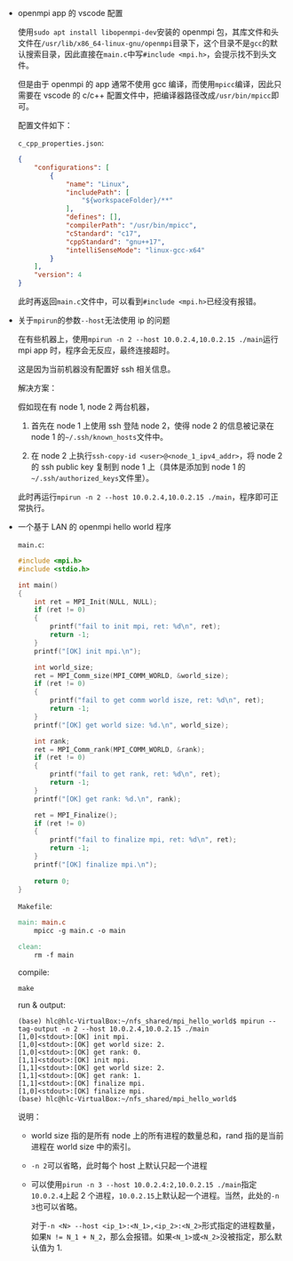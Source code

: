 * openmpi app 的 vscode 配置

    使用`sudo apt install libopenmpi-dev`安装的 openmpi 包，其库文件和头文件在`/usr/lib/x86_64-linux-gnu/openmpi`目录下，这个目录不是`gcc`的默认搜索目录，因此直接在`main.c`中写`#include <mpi.h>`，会提示找不到头文件。

    但是由于 openmpi 的 app 通常不使用 gcc 编译，而使用`mpicc`编译，因此只需要在 vscode 的 c/c++ 配置文件中，把编译器路径改成`/usr/bin/mpicc`即可。

    配置文件如下：

    `c_cpp_properties.json`:

    ```json
    {
        "configurations": [
            {
                "name": "Linux",
                "includePath": [
                    "${workspaceFolder}/**"
                ],
                "defines": [],
                "compilerPath": "/usr/bin/mpicc",
                "cStandard": "c17",
                "cppStandard": "gnu++17",
                "intelliSenseMode": "linux-gcc-x64"
            }
        ],
        "version": 4
    }
    ```

    此时再返回`main.c`文件中，可以看到`#include <mpi.h>`已经没有报错。

* 关于`mpirun`的参数`--host`无法使用 ip 的问题

    在有些机器上，使用`mpirun -n 2 --host 10.0.2.4,10.0.2.15 ./main`运行 mpi app 时，程序会无反应，最终连接超时。

    这是因为当前机器没有配置好 ssh 相关信息。

    解决方案：

    假如现在有 node 1, node 2 两台机器，
    
    1. 首先在 node 1 上使用 ssh 登陆 node 2，使得 node 2 的信息被记录在 node 1 的`~/.ssh/known_hosts`文件中。

    2. 在 node 2 上执行`ssh-copy-id <user>@<node_1_ipv4_addr>`，将 node 2 的 ssh public key 复制到 node 1 上（具体是添加到 node 1 的`~/.ssh/authorized_keys`文件里）。

    此时再运行``mpirun -n 2 --host 10.0.2.4,10.0.2.15 ./main``，程序即可正常执行。

* 一个基于 LAN 的 openmpi hello world 程序

    `main.c`:

    ```c
    #include <mpi.h>
    #include <stdio.h>

    int main()
    {
        int ret = MPI_Init(NULL, NULL);
        if (ret != 0)
        {
            printf("fail to init mpi, ret: %d\n", ret);
            return -1;
        }
        printf("[OK] init mpi.\n");

        int world_size;
        ret = MPI_Comm_size(MPI_COMM_WORLD, &world_size);
        if (ret != 0)
        {
            printf("fail to get comm world isze, ret: %d\n", ret);
            return -1;
        }
        printf("[OK] get world size: %d.\n", world_size);

        int rank;
        ret = MPI_Comm_rank(MPI_COMM_WORLD, &rank);
        if (ret != 0)
        {
            printf("fail to get rank, ret: %d\n", ret);
            return -1;
        }
        printf("[OK] get rank: %d.\n", rank);

        ret = MPI_Finalize();
        if (ret != 0)
        {
            printf("fail to finalize mpi, ret: %d\n", ret);
            return -1;
        }
        printf("[OK] finalize mpi.\n");
        
        return 0;
    }
    ```

    `Makefile`:

    ```makefile
    main: main.c
        mpicc -g main.c -o main

    clean:
        rm -f main
    ```

    compile:

    `make`

    run & output:

    ```
    (base) hlc@hlc-VirtualBox:~/nfs_shared/mpi_hello_world$ mpirun --tag-output -n 2 --host 10.0.2.4,10.0.2.15 ./main
    [1,0]<stdout>:[OK] init mpi.
    [1,0]<stdout>:[OK] get world size: 2.
    [1,0]<stdout>:[OK] get rank: 0.
    [1,1]<stdout>:[OK] init mpi.
    [1,1]<stdout>:[OK] get world size: 2.
    [1,1]<stdout>:[OK] get rank: 1.
    [1,1]<stdout>:[OK] finalize mpi.
    [1,0]<stdout>:[OK] finalize mpi.
    (base) hlc@hlc-VirtualBox:~/nfs_shared/mpi_hello_world$ 
    ```

    说明：

    * world size 指的是所有 node 上的所有进程的数量总和，rand 指的是当前进程在 world size 中的索引。

    * `-n 2`可以省略，此时每个 host 上默认只起一个进程

    * 可以使用`pirun -n 3 --host 10.0.2.4:2,10.0.2.15 ./main`指定`10.0.2.4`上起 2 个进程，`10.0.2.15`上默认起一个进程。当然，此处的`-n 3`也可以省略。

        对于`-n <N> --host <ip_1>:<N_1>,<ip_2>:<N_2>`形式指定的进程数量，如果`N != N_1 + N_2`，那么会报错。如果`<N_1>`或`<N_2>`没被指定，那么默认值为 1.